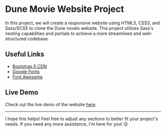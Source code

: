 # Dune   Movie Website Project

In this project, we will create a responsive website using HTML5, CSS3, and Sass/SCSS to clone the Dune novels website. This project utilizes Sass's nesting capabilities and partials to achieve a more streamlined and well-structured codebase.


## Useful Links

- [Bootstrap 5 CDN](https://getbootstrap.com/)
- [Google Fonts](https://fonts.google.com/)
- [Font Awesome](https://fontawesome.com/)

## Live Demo

Check out the live demo of the website [here](https://zbaharyilmaz.github.io/dune-movie-website/).

---

I hope this helps! Feel free to adjust any sections to better fit your project's needs. If you need any more assistance, I'm here for you! 😊
